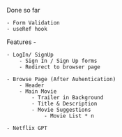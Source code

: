 Done so far

    - Form Validation
    - useRef hook

Features -

    - LogIn/ SignUp
        - Sign In / Sign Up forms
        - Redirect to browser page

    - Browse Page (After Auhentication)
        - Header
        - Main Movie
            - Trailer in Background
            - Title & Description
            - Movie Suggestions
                - Movie List * n

    - Netflix GPT
